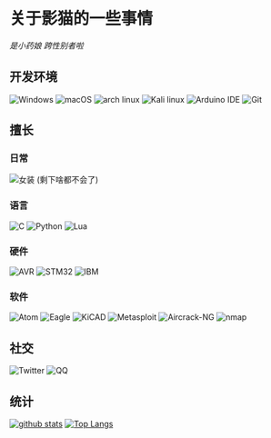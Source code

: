 # 关于影猫的一些事情

*是小药娘 跨性别者啦*

## 开发环境

![Windows](https://img.shields.io/badge/-Windows-0078D6?style=flat-square&logo=Windows&logoColor=white)
![macOS](https://img.shields.io/badge/-macOS-lightgray?style=flat-square&logo=apple&logoColor=white)
![arch linux](https://img.shields.io/badge/arch%20linux-blue?style=flat-square&logo=archlinux&logoColor=white)
![Kali linux](https://img.shields.io/badge/Kali%20linux-blue?style=flat-square&logo=kalilinux&logoColor=white)
![Arduino IDE](https://img.shields.io/badge/Arduino-green?style=flat-square&logo=arduino&logoColor=white)
![Git](https://img.shields.io/badge/-Git-F05032?style=flat-square&logo=git&logoColor=white)

## 擅长

### 日常

![女装](https://img.shields.io/badge/%E5%A5%B3%E8%A3%85-(%E8%BF%AB%E7%9C%9F)-orange?style=flat-square)
(剩下啥都不会了)

### 语言

![C](https://img.shields.io/badge/C-orange?style=flat-square&logo=c&logoColor=white)
![Python](https://img.shields.io/badge/Python-blue?style=flat-square&logo=Python&logoColor=white)
![Lua](https://img.shields.io/badge/Lua-green?style=flat-square&logo=Lua&logoColor=white)

### 硬件

![AVR](https://img.shields.io/badge/Atmel-AVR-blue?style=flat-square)
![STM32](https://img.shields.io/badge/microelectronics-STM32-brightgreen?style=flat-square&logo=stmicroelectronics&logoColor=white)
![IBM](https://img.shields.io/badge/International%20Business%20Machine-blue?style=flat-square&logo=ibm&logoColor=white)

### 软件

![Atom](https://img.shields.io/badge/Atom-brightgreen?style=flat-square&logo=atom&logoColor=white)
![Eagle](https://img.shields.io/badge/Eagle-yellow?style=flat-square&logo=eagle&logoColor=white)
![KiCAD](https://img.shields.io/badge/KiCAD-red?style=flat-square&logo=kicad&logoColor=white)
![Metasploit](https://img.shields.io/badge/Metasploit-blue?style=flat-square)
![Aircrack-NG](https://img.shields.io/badge/Aircrack-NG-blue?style=flat-square)
![nmap](https://img.shields.io/badge/NMAP-blue?style=flat-square)

## 社交

![Twitter](https://img.shields.io/badge/@__NekoKage-blue?style=flat-square&logo=twitter&logoColor=white)
![QQ](https://img.shields.io/badge/QQ:%20739622490-pink?style=flat-square)

## 统计

[![github stats](https://github-readme-stats.vercel.app/api?username=neko-kage&hide=contribs&show_icons=true&count_private=true)](https://github.com/anuraghazra/github-readme-stats)
[![Top Langs](https://github-readme-stats.vercel.app/api/top-langs/?username=neko-kage&layout=compact&langs_count=10)](https://github.com/anuraghazra/github-readme-stats)

